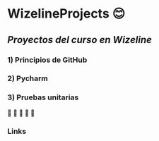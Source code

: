 # **WizelineProjects**  :blush:
## *Proyectos del curso en Wizeline*
### 1) Principios de GitHub
### 2) Pycharm
### 3) Pruebas unitarias
:star2: :star2: :star2: :star2: :star2:


### Links   
